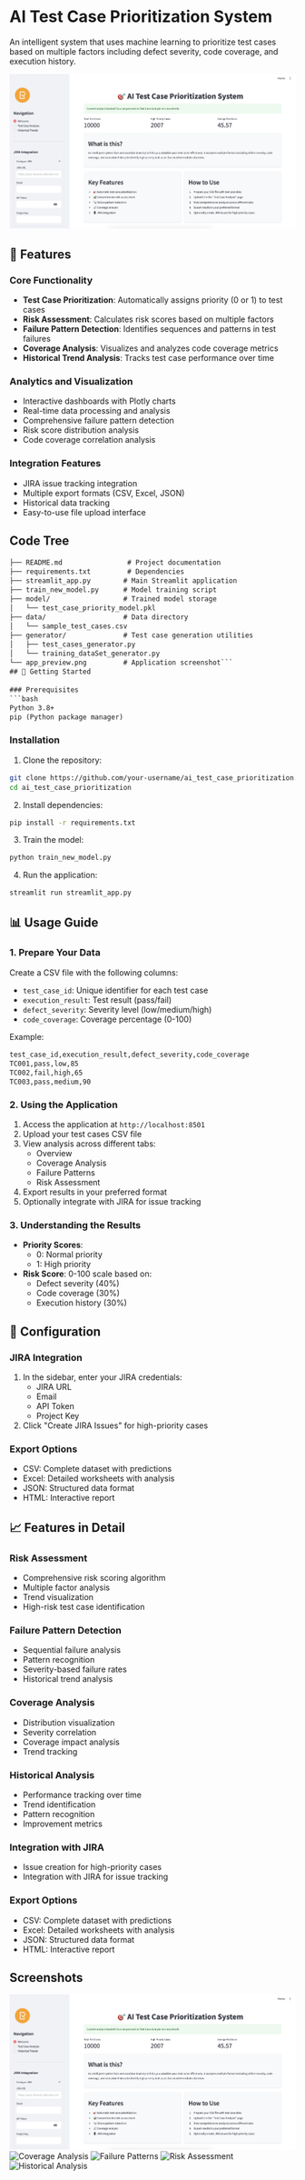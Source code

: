 # AI Test Case Prioritization System

An intelligent system that uses machine learning to prioritize test cases based on multiple factors including defect severity, code coverage, and execution history.

![Application Preview](screen_shots/app_preview.png)

## 🌟 Features

### Core Functionality
- **Test Case Prioritization**: Automatically assigns priority (0 or 1) to test cases
- **Risk Assessment**: Calculates risk scores based on multiple factors
- **Failure Pattern Detection**: Identifies sequences and patterns in test failures
- **Coverage Analysis**: Visualizes and analyzes code coverage metrics
- **Historical Trend Analysis**: Tracks test case performance over time

### Analytics and Visualization
- Interactive dashboards with Plotly charts
- Real-time data processing and analysis
- Comprehensive failure pattern detection
- Risk score distribution analysis
- Code coverage correlation analysis

### Integration Features
- JIRA issue tracking integration
- Multiple export formats (CSV, Excel, JSON)
- Historical data tracking
- Easy-to-use file upload interface

## Code Tree
```ai_test_case_prioritization/
├── README.md                # Project documentation
├── requirements.txt         # Dependencies
├── streamlit_app.py        # Main Streamlit application
├── train_new_model.py      # Model training script
├── model/                  # Trained model storage
│   └── test_case_priority_model.pkl
├── data/                   # Data directory
│   └── sample_test_cases.csv
├── generator/              # Test case generation utilities
│   ├── test_cases_generator.py
│   └── training_dataSet_generator.py
└── app_preview.png         # Application screenshot```
## 🚀 Getting Started

### Prerequisites
```bash
Python 3.8+
pip (Python package manager)
```

### Installation
1. Clone the repository:
```bash
git clone https://github.com/your-username/ai_test_case_prioritization.git
cd ai_test_case_prioritization
```

2. Install dependencies:
```bash
pip install -r requirements.txt
```

3. Train the model:
```bash
python train_new_model.py
```

4. Run the application:
```bash
streamlit run streamlit_app.py
```

## 📊 Usage Guide

### 1. Prepare Your Data
Create a CSV file with the following columns:
- `test_case_id`: Unique identifier for each test case
- `execution_result`: Test result (pass/fail)
- `defect_severity`: Severity level (low/medium/high)
- `code_coverage`: Coverage percentage (0-100)

Example:
```csv
test_case_id,execution_result,defect_severity,code_coverage
TC001,pass,low,85
TC002,fail,high,65
TC003,pass,medium,90
```

### 2. Using the Application
1. Access the application at `http://localhost:8501`
2. Upload your test cases CSV file
3. View analysis across different tabs:
   - Overview
   - Coverage Analysis
   - Failure Patterns
   - Risk Assessment
4. Export results in your preferred format
5. Optionally integrate with JIRA for issue tracking

### 3. Understanding the Results
- **Priority Scores**: 
  - 0: Normal priority
  - 1: High priority
- **Risk Score**: 0-100 scale based on:
  - Defect severity (40%)
  - Code coverage (30%)
  - Execution history (30%)

## 🔧 Configuration

### JIRA Integration
1. In the sidebar, enter your JIRA credentials:
   - JIRA URL
   - Email
   - API Token
   - Project Key
2. Click "Create JIRA Issues" for high-priority cases

### Export Options
- CSV: Complete dataset with predictions
- Excel: Detailed worksheets with analysis
- JSON: Structured data format
- HTML: Interactive report

## 📈 Features in Detail

### Risk Assessment
- Comprehensive risk scoring algorithm
- Multiple factor analysis
- Trend visualization
- High-risk test case identification

### Failure Pattern Detection
- Sequential failure analysis
- Pattern recognition
- Severity-based failure rates
- Historical trend analysis

### Coverage Analysis
- Distribution visualization
- Severity correlation
- Coverage impact analysis
- Trend tracking

### Historical Analysis
- Performance tracking over time
- Trend identification
- Pattern recognition
- Improvement metrics

### Integration with JIRA
- Issue creation for high-priority cases
- Integration with JIRA for issue tracking

### Export Options
- CSV: Complete dataset with predictions
- Excel: Detailed worksheets with analysis
- JSON: Structured data format
- HTML: Interactive report

## Screenshots
![Application Preview](screen_shots/app_preview.png)
![Coverage Analysis](screen_shots/coverage_analysis.png)
![Failure Patterns](screen_shots/failure_patterns.png)
![Risk Assessment](screen_shots/risk_assessment.png)
![Historical Analysis](screen_shots/historical_analysis.png)
